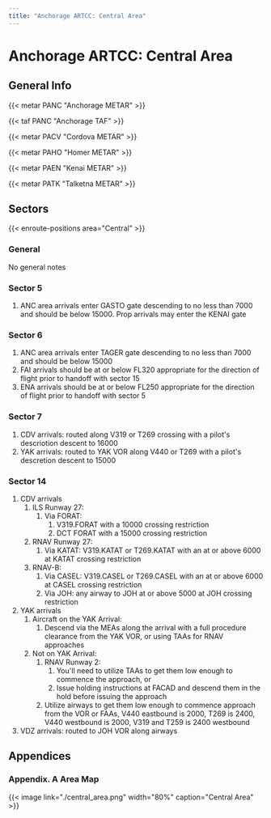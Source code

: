```yaml
---
title: "Anchorage ARTCC: Central Area"
---
```


# Anchorage ARTCC: Central Area

## General Info

{{< metar PANC "Anchorage METAR" >}}

{{< taf PANC "Anchorage TAF" >}}

{{< metar PACV "Cordova METAR" >}}

{{< metar PAHO "Homer METAR" >}}

{{< metar PAEN "Kenai METAR" >}}

{{< metar PATK "Talketna METAR" >}}

## Sectors

{{< enroute-positions area="Central" >}}

### General

No general notes

### Sector 5

1. ANC area arrivals enter GASTO gate descending to no less than 7000 and should be below 15000. Prop arrivals may enter the KENAI gate

### Sector 6

1. ANC area arrivals enter TAGER gate descending to no less than 7000 and should be below 15000
2. FAI arrivals should be at or below FL320 appropriate for the direction of flight prior to handoff with sector 15
3. ENA arrivals should be at or below FL250 appropriate for the direction of flight prior to handoff with sector 5

### Sector 7

1. CDV arrivals: routed along V319 or T269 crossing with a pilot's descriotion descent to 16000
2. YAK arrivals: routed to YAK VOR along V440 or T269 with a pilot's descretion descent to 15000

### Sector 14

1. CDV arrivals
   1. ILS Runway 27:
      1. Via FORAT:
         1. V319.FORAT with a 10000 crossing restriction
         2. DCT FORAT with a 15000 crossing restriction
   2. RNAV Runway 27:
      1. Via KATAT: V319.KATAT or T269.KATAT with an at or above 6000 at KATAT crossing restriction
   3. RNAV-B:
      1. Via CASEL: V319.CASEL or T269.CASEL with an at or above 6000 at CASEL crossing restriction
      2. Via JOH: any airway to JOH at or above 5000 at JOH crossing restriction
2. YAK arrivals
   1. Aircraft on the YAK Arrival:
      1. Descend via the MEAs along the arrival with a full procedure clearance from the YAK VOR, or using TAAs for RNAV approaches
   2. Not on YAK Arrival:
      1. RNAV Runway 2:
         1. You'll need to utilize TAAs to get them low enough to commence the approach, or
         2. Issue holding instructions at FACAD and descend them in the hold before issuing the approach
      2. Utilize airways to get them low enough to commence approach from the VOR or FAAs, V440 eastbound is 2000, T269 is 2400, V440 westbound is 2000, V319 and T259 is 2400 westbound
3. VDZ arrivals: routed to JOH VOR along airways

## Appendices

### Appendix. A Area Map

{{< image link="./central_area.png" width="80%" caption="Central Area" >}}
